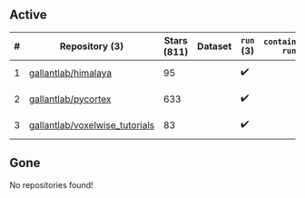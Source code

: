 ## Active
| # | Repository (3) | Stars (811) | Dataset | `run` (3) | `containers-run` | Last Modified |
| --- | --- | --- | --- | --- | --- | --- |
| 1 | [gallantlab/himalaya](https://github.com/gallantlab/himalaya) | 95 |  | :heavy_check_mark: |  | 2025-02-24 18:49:21+00:00 |
| 2 | [gallantlab/pycortex](https://github.com/gallantlab/pycortex) | 633 |  | :heavy_check_mark: |  | 2025-08-07 18:18:30+00:00 |
| 3 | [gallantlab/voxelwise_tutorials](https://github.com/gallantlab/voxelwise_tutorials) | 83 |  | :heavy_check_mark: |  | 2025-04-25 12:39:11+00:00 |

## Gone
No repositories found!
